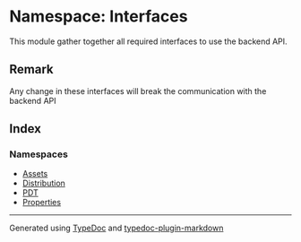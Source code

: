 # Namespace: Interfaces

This module gather together all required interfaces to use the backend API.

## Remark

Any change in these interfaces will break the communication with the backend API

## Index

### Namespaces

-   [Assets](namespaces/namespace.Assets/index.md)
-   [Distribution](namespaces/namespace.Distribution/index.md)
-   [PDT](namespaces/namespace.PDT/index.md)
-   [Properties](namespaces/namespace.Properties/index.md)

---

Generated using [TypeDoc](https://typedoc.org/) and [typedoc-plugin-markdown](https://www.npmjs.com/package/typedoc-plugin-markdown)
